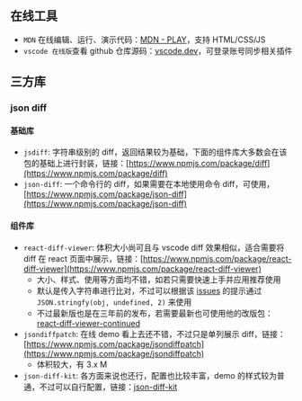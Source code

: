 ## 在线工具

- `MDN` 在线编辑、运行、演示代码：[MDN - PLAY](https://developer.mozilla.org/zh-CN/play)，支持 HTML/CSS/JS
- `vscode 在线版`查看 github 仓库源码：[vscode.dev](https://vscode.dev/github/facebook/react)，可登录账号同步相关插件

## 三方库

### json diff

#### 基础库

- `jsdiff`: 字符串级别的 diff，返回结果较为基础，下面的组件库大多数会在该包的基础上进行封装，链接：[https://www.npmjs.com/package/diff](https://www.npmjs.com/package/diff)
- `json-diff`: 一个命令行的 diff，如果需要在本地使用命令 diff，可使用，[https://www.npmjs.com/package/json-diff](https://www.npmjs.com/package/json-diff)

#### 组件库

- `react-diff-viewer`: 体积大小尚可且与 vscode diff 效果相似，适合需要将 diff 在 react 页面中展示，链接：[https://www.npmjs.com/package/react-diff-viewer](https://www.npmjs.com/package/react-diff-viewer)
  - 大小、样式、使用等方面均不错，如若只需要快速上手并应用推荐使用
  - 默认是传入字符串进行比对，不过可以根据该 [issues](https://github.com/praneshr/react-diff-viewer/issues/102) 的提示通过 `JSON.stringfy(obj, undefined, 2)` 来使用
  - 不过最新版也是在三年前的发布，若需要最新也可使用他的改版包：[react-diff-viewer-continued](https://www.npmjs.com/package/react-diff-viewer-continued)
- `jsondiffpatch`: 在线 demo 看上去还不错，不过只是单列展示 diff，链接：[https://www.npmjs.com/package/jsondiffpatch](https://www.npmjs.com/package/jsondiffpatch)
  - 体积较大，有 3.x M
- `json-diff-kit`: 各方面来说也还行，配置也比较丰富，demo 的样式较为普通，不过可以自行配置，链接：[json-diff-kit](https://www.npmjs.com/package/json-diff-kit)
